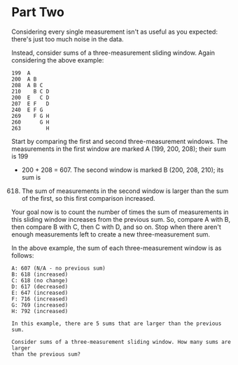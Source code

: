 # Part Two

Considering every single measurement isn't as useful as you expected: there's
just too much noise in the data.

Instead, consider sums of a three-measurement sliding window. Again considering
the above example:

```
199  A      
200  A B    
208  A B C  
210    B C D
200  E   C D
207  E F   D
240  E F G  
269    F G H
260      G H
263        H
```

Start by comparing the first and second three-measurement windows. The
measurements in the first window are marked A (199, 200, 208); their sum is 199
+ 200 + 208 = 607. The second window is marked B (200, 208, 210); its sum is
618. The sum of measurements in the second window is larger than the sum of the
first, so this first comparison increased.

Your goal now is to count the number of times the sum of measurements in this
sliding window increases from the previous sum. So, compare A with B, then
compare B with C, then C with D, and so on. Stop when there aren't enough
measurements left to create a new three-measurement sum.

In the above example, the sum of each three-measurement window is as follows:

```
A: 607 (N/A - no previous sum)
B: 618 (increased)
C: 618 (no change)
D: 617 (decreased)
E: 647 (increased)
F: 716 (increased)
G: 769 (increased)
H: 792 (increased)

In this example, there are 5 sums that are larger than the previous sum.

Consider sums of a three-measurement sliding window. How many sums are larger
than the previous sum?
